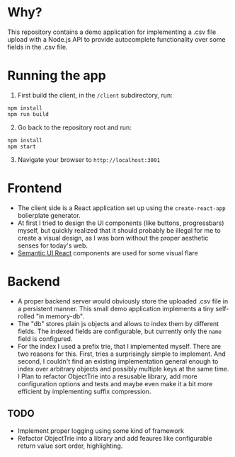 # Why?

This repository contains a demo application for implementing a .csv file upload with a Node.js API to provide autocomplete functionality over some fields in the .csv file.

# Running the app

1. First build the client, in the `/client` subdirectory, run:
```
npm install
npm run build
```

2. Go back to the repository root and run:
```
npm install
npm start
```

3. Navigate your browser to `http://localhost:3001`

# Frontend

* The client side is a React application set up using the `create-react-app` bolierplate generator.
* At first I tried to design the UI components (like buttons, progressbars) myself, but quickly realized
that it should probably be illegal for me to create a visual design, as I was born without the proper aesthetic
senses for today's web.
* [Semantic UI React](https://react.semantic-ui.com) components are used for some visual flare

# Backend

* A proper backend server would obviously store the uploaded .csv file in a persistent manner. This small demo application implements a tiny self-rolled "in memory-db".
* The "db" stores plain js objects and allows to index them by different fields. The indexed fields are configurable, but currently only the `name` field is configured.
* For the index I used a prefix trie, that I implemented myself. There are two reasons for this. First, tries a surprisingly simple to implement. And second, I couldn't find an existing implementation general enough to index over arbitrary objects and possibly multiple keys at the same time.
I Plan to refactor ObjectTrie into a resusable library, add more configuration options and tests and maybe even make it a bit more efficient by implementing suffix compression.


## TODO

* Implement proper logging using some kind of framework
* Refactor ObjectTrie into a library and add feaures like configurable return value sort order, highlighting.
